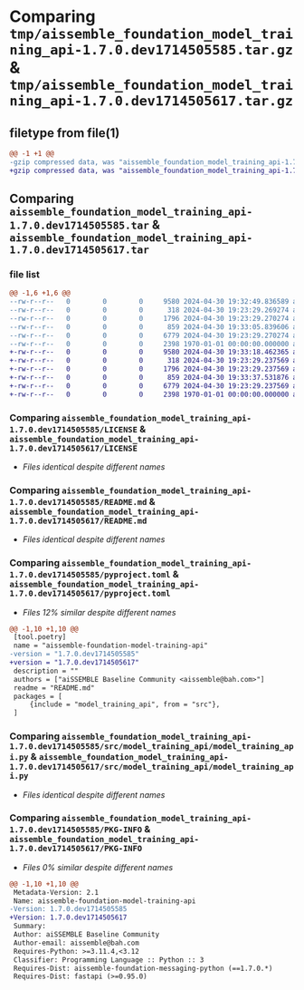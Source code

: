 # Comparing `tmp/aissemble_foundation_model_training_api-1.7.0.dev1714505585.tar.gz` & `tmp/aissemble_foundation_model_training_api-1.7.0.dev1714505617.tar.gz`

## filetype from file(1)

```diff
@@ -1 +1 @@
-gzip compressed data, was "aissemble_foundation_model_training_api-1.7.0.dev1714505585.tar", max compression
+gzip compressed data, was "aissemble_foundation_model_training_api-1.7.0.dev1714505617.tar", max compression
```

## Comparing `aissemble_foundation_model_training_api-1.7.0.dev1714505585.tar` & `aissemble_foundation_model_training_api-1.7.0.dev1714505617.tar`

### file list

```diff
@@ -1,6 +1,6 @@
--rw-r--r--   0        0        0     9580 2024-04-30 19:32:49.836589 aissemble_foundation_model_training_api-1.7.0.dev1714505585/LICENSE
--rw-r--r--   0        0        0      318 2024-04-30 19:23:29.269274 aissemble_foundation_model_training_api-1.7.0.dev1714505585/LICENSE.txt
--rw-r--r--   0        0        0     1796 2024-04-30 19:23:29.270274 aissemble_foundation_model_training_api-1.7.0.dev1714505585/README.md
--rw-r--r--   0        0        0      859 2024-04-30 19:33:05.839606 aissemble_foundation_model_training_api-1.7.0.dev1714505585/pyproject.toml
--rw-r--r--   0        0        0     6779 2024-04-30 19:23:29.270274 aissemble_foundation_model_training_api-1.7.0.dev1714505585/src/model_training_api/model_training_api.py
--rw-r--r--   0        0        0     2398 1970-01-01 00:00:00.000000 aissemble_foundation_model_training_api-1.7.0.dev1714505585/PKG-INFO
+-rw-r--r--   0        0        0     9580 2024-04-30 19:33:18.462365 aissemble_foundation_model_training_api-1.7.0.dev1714505617/LICENSE
+-rw-r--r--   0        0        0      318 2024-04-30 19:23:29.237569 aissemble_foundation_model_training_api-1.7.0.dev1714505617/LICENSE.txt
+-rw-r--r--   0        0        0     1796 2024-04-30 19:23:29.237569 aissemble_foundation_model_training_api-1.7.0.dev1714505617/README.md
+-rw-r--r--   0        0        0      859 2024-04-30 19:33:37.531876 aissemble_foundation_model_training_api-1.7.0.dev1714505617/pyproject.toml
+-rw-r--r--   0        0        0     6779 2024-04-30 19:23:29.237569 aissemble_foundation_model_training_api-1.7.0.dev1714505617/src/model_training_api/model_training_api.py
+-rw-r--r--   0        0        0     2398 1970-01-01 00:00:00.000000 aissemble_foundation_model_training_api-1.7.0.dev1714505617/PKG-INFO
```

### Comparing `aissemble_foundation_model_training_api-1.7.0.dev1714505585/LICENSE` & `aissemble_foundation_model_training_api-1.7.0.dev1714505617/LICENSE`

 * *Files identical despite different names*

### Comparing `aissemble_foundation_model_training_api-1.7.0.dev1714505585/README.md` & `aissemble_foundation_model_training_api-1.7.0.dev1714505617/README.md`

 * *Files identical despite different names*

### Comparing `aissemble_foundation_model_training_api-1.7.0.dev1714505585/pyproject.toml` & `aissemble_foundation_model_training_api-1.7.0.dev1714505617/pyproject.toml`

 * *Files 12% similar despite different names*

```diff
@@ -1,10 +1,10 @@
 [tool.poetry]
 name = "aissemble-foundation-model-training-api"
-version = "1.7.0.dev1714505585"
+version = "1.7.0.dev1714505617"
 description = ""
 authors = ["aiSSEMBLE Baseline Community <aissemble@bah.com>"]
 readme = "README.md"
 packages = [
     {include = "model_training_api", from = "src"},
 ]
```

### Comparing `aissemble_foundation_model_training_api-1.7.0.dev1714505585/src/model_training_api/model_training_api.py` & `aissemble_foundation_model_training_api-1.7.0.dev1714505617/src/model_training_api/model_training_api.py`

 * *Files identical despite different names*

### Comparing `aissemble_foundation_model_training_api-1.7.0.dev1714505585/PKG-INFO` & `aissemble_foundation_model_training_api-1.7.0.dev1714505617/PKG-INFO`

 * *Files 0% similar despite different names*

```diff
@@ -1,10 +1,10 @@
 Metadata-Version: 2.1
 Name: aissemble-foundation-model-training-api
-Version: 1.7.0.dev1714505585
+Version: 1.7.0.dev1714505617
 Summary: 
 Author: aiSSEMBLE Baseline Community
 Author-email: aissemble@bah.com
 Requires-Python: >=3.11.4,<3.12
 Classifier: Programming Language :: Python :: 3
 Requires-Dist: aissemble-foundation-messaging-python (==1.7.0.*)
 Requires-Dist: fastapi (>=0.95.0)
```

